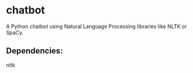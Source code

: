 # chatbot
A Python chatbot using Natural Language Processing libraries like NLTK or SpaCy.

## Dependencies: 
nltk
